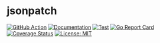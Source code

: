 # jsonpatch
[![GitHub Action](https://img.shields.io/badge/GitHub-Action-blue)](https://github.com/features/actions)
[![Documentation](https://img.shields.io/badge/godoc-reference-5272B4.svg)](https://pkg.go.dev/github.com/snorwin/jsonpatch)
[![Test](https://img.shields.io/github/workflow/status/snorwin/jsonpatch/Test?label=build&logo=github)](https://github.com/snorwin/jsonpatch/actions)
[![Go Report Card](https://goreportcard.com/badge/github.com/snorwin/jsonpatch)](https://goreportcard.com/report/github.com/snorwin/jsonpatch)
[![Coverage Status](https://coveralls.io/repos/github/snorwin/jsonpatch/badge.svg?branch=main)](https://coveralls.io/github/snorwin/jsonpatch?branch=main)
[![License: MIT](https://img.shields.io/badge/License-MIT-yellow.svg)](https://opensource.org/licenses/MIT)

